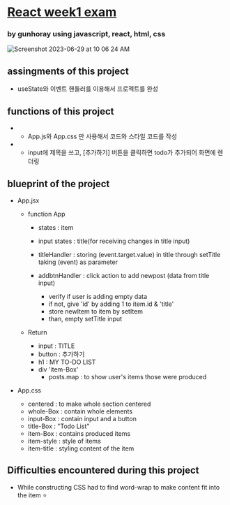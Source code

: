 # [React week1 exam](https://react-week1-exam.vercel.app/)
### by gunhoray using javascript, react, html, css

![Screenshot 2023-06-29 at 10 06 24 AM](https://github.com/gunhoray/react-week1-exam/assets/88648468/0b996d34-9694-4b1e-ba72-776f3d2d6b94)


## assingments of this project 
* useState와 이벤트 핸들러를 이용해서 프로젝트를 완성

## functions of this project 
* - App.js와 App.css 만 사용해서 코드와 스타일 코드를 작성
* - input에 제목을 쓰고, [추가하기] 버튼을 클릭하면 todo가 추가되어 화면에 렌더링

## blueprint of the project

* App.jsx
  * function App
     * states : item
       
     * input states : title(for receiving changes in title input)
   
     * titleHandler : storing (event.target.value) in title through setTitle taking (event) as parameter
   
     * addbtnHandler : click action to add newpost (data from title input)
        * verify if user is adding empty data
        * if not, give 'id' by adding 1 to item.id & 'title' 
        * store newItem to item by setItem
        * than, empty setTitle input
          
  * Return
     * input : TITLE 
     * button : 추가하기
     * h1 : MY TO-DO LIST
     * div 'item-Box'
        * posts.map : to show user's items those were produced 

* App.css
  * centered : to make whole section centered
  * whole-Box : contain whole elements
  * input-Box : contain input and a button
  * title-Box : "Todo List"
  * item-Box : contains produced items
  * item-style : style of items
  * item-title : styling content of the item

## Difficulties encountered during this project
* While constructing CSS had to find word-wrap to make content fit into the item ⭐️
